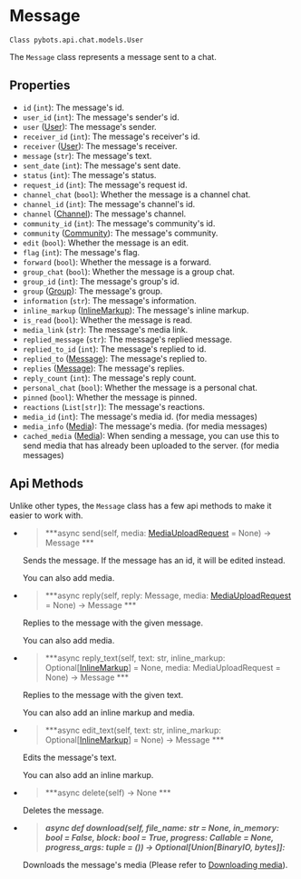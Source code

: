 # Message

`Class pybots.api.chat.models.User`

The `Message` class represents a message sent to a chat.

## Properties

- `id` (`int`): The message's id.
- `user_id` (`int`): The message's sender's id.
- `user` ([User](./user)): The message's sender.
- `receiver_id` (`int`): The message's receiver's id.
- `receiver` ([User](./user)): The message's receiver.
- `message` (`str`): The message's text.
- `sent_date` (`int`): The message's sent date.
- `status` (`int`): The message's status.
- `request_id` (`int`): The message's request id.
- `channel_chat` (`bool`): Whether the message is a channel chat.
- `channel_id` (`int`): The message's channel's id.
- `channel` ([Channel](./channel)): The message's channel.
- `community_id` (`int`): The message's community's id.
- `community` ([Community](./community)): The message's community.
- `edit` (`bool`): Whether the message is an edit.
- `flag` (`int`): The message's flag.
- `forward` (`bool`): Whether the message is a forward.
- `group_chat` (`bool`): Whether the message is a group chat.
- `group_id` (`int`): The message's group's id.
- `group` ([Group](./group)): The message's group.
- `information` (`str`): The message's information.
- `inline_markup` ([InlineMarkup](./inline_markup)): The message's inline markup.
- `is_read` (`bool`): Whether the message is read.
- `media_link` (`str`): The message's media link.
- `replied_message` (`str`): The message's replied message.
- `replied_to_id` (`int`): The message's replied to id.
- `replied_to` ([Message](./message)): The message's replied to.
- `replies` ([Message](./message)): The message's replies.
- `reply_count` (`int`): The message's reply count.
- `personal_chat` (`bool`): Whether the message is a personal chat.
- `pinned` (`bool`): Whether the message is pinned.
- `reactions` (`List[str]`): The message's reactions.
- `media_id` (`int`): The message's media id. (for media messages)
- `media_info` ([Media](./media)): The message's media. (for media messages)
- `cached_media` ([Media](./media)): When sending a message, you can use this to send media that has already been uploaded to the server. (for media messages)


## Api Methods

Unlike other types, the `Message` class has a few api methods to make it easier to work with.

- > ***async send(self,  media: [MediaUploadRequest](./media_upload_request) = None) -> Message *** 

    Sends the message. If the message has an id, it will be edited instead.

    You can also add media.

- > ***async reply(self,  reply: Message, media: [MediaUploadRequest](./media_upload_request) = None) -> Message *** 

    Replies to the message with the given message.

    You can also add media.

- > ***async reply_text(self,  text: str, inline_markup: Optional[[InlineMarkup](./inline_markup)] = None,  media: MediaUploadRequest = None) -> Message ***
     
    Replies to the message with the given text.

    You can also add an inline markup and media.

- > ***async edit_text(self,  text: str, inline_markup: Optional[[InlineMarkup](./inline_markup)] = None) -> Message ***
         
    Edits the message's text.

    You can also add an inline markup.

- > ***async delete(self) -> None *** 

    Deletes the message.

- > ***async def download(self, file_name: str = None, in_memory: bool = False, block: bool = True, progress: Callable = None, progress_args: tuple = ()) -> Optional[Union[BinaryIO, bytes]]:***

    Downloads the message's media (Please refer to [Downloading media](/docs/api_reference/methods/download_media)).
